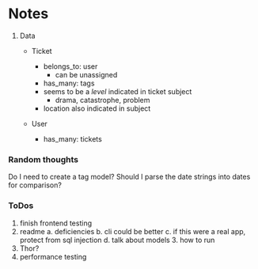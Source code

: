 # Notes

1. Data
    - Ticket 
        - belongs_to: user
           - can be unassigned
        - has_many: tags
        - seems to be a *level* indicated in ticket subject
            - drama, catastrophe, problem
        - location also indicated in subject
   
   - User
      - has_many: tickets
    
### Random thoughts
Do I need to create a tag model?
Should I parse the date strings into dates for comparison?


### ToDos
1. finish frontend testing 
3. readme
    a. deficiencies
    b. cli could be better
    c. if this were a real app, protect from sql injection
    d. talk about models
    3. how to run
4. Thor?
5. performance testing
